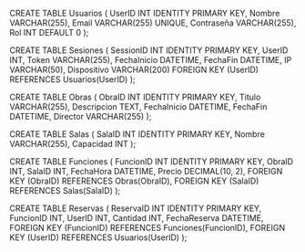 CREATE TABLE Usuarios (
    UserID INT IDENTITY PRIMARY KEY,
    Nombre VARCHAR(255),
    Email VARCHAR(255) UNIQUE,
    Contraseña VARCHAR(255),
    Rol INT DEFAULT 0
);

CREATE TABLE Sesiones (
    SessionID INT IDENTITY PRIMARY KEY,
    UserID INT,
    Token VARCHAR(255),
    FechaInicio DATETIME,
    FechaFin DATETIME,
    IP VARCHAR(50),
    Dispositivo VARCHAR(200)
    FOREIGN KEY (UserID) REFERENCES Usuarios(UserID)
);

CREATE TABLE Obras (
    ObraID INT IDENTITY PRIMARY KEY,
    Titulo VARCHAR(255),
    Descripcion TEXT,
    FechaInicio DATETIME,
    FechaFin DATETIME,
    Director VARCHAR(255)
);

CREATE TABLE Salas (
    SalaID INT IDENTITY PRIMARY KEY,
    Nombre VARCHAR(255),
    Capacidad INT
);

CREATE TABLE Funciones (
    FuncionID INT IDENTITY PRIMARY KEY,
    ObraID INT,
    SalaID INT,
    FechaHora DATETIME,
    Precio DECIMAL(10, 2),
    FOREIGN KEY (ObraID) REFERENCES Obras(ObraID),
    FOREIGN KEY (SalaID) REFERENCES Salas(SalaID)
);

CREATE TABLE Reservas (
    ReservaID INT IDENTITY PRIMARY KEY,
    FuncionID INT,
    UserID INT,
    Cantidad INT,
    FechaReserva DATETIME,
    FOREIGN KEY (FuncionID) REFERENCES Funciones(FuncionID),
    FOREIGN KEY (UserID) REFERENCES Usuarios(UserID)
);